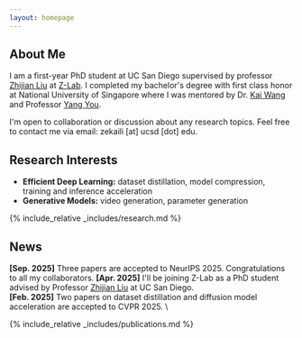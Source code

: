 ```yaml
---
layout: homepage
---
```


## About Me

I am a first-year PhD student at UC San Diego supervised by professor [Zhijian Liu](https://zhijianliu.com/) at [Z-Lab](https://z-lab.ai/). I completed my bachelor's degree with first class honor at National University of Singapore where I was mentored by Dr. [Kai Wang](https://kaiwang960112.github.io/) and Professor [Yang You](https://www.comp.nus.edu.sg/~youy/). 

I'm open to collaboration or discussion about any research topics. Feel free to contact me via email: zekaili \[at\] ucsd \[dot\] edu.

## Research Interests

- **Efficient Deep Learning:** dataset distillation, model compression, training and inference acceleration
- **Generative Models:** video generation, parameter generation

{% include_relative _includes/research.md %}

## News

**[Sep. 2025]**  Three papers are accepted to NeurIPS 2025. Congratulations to all my collaborators.
**[Apr. 2025]**  I'll be joining Z-Lab as a PhD student advised by Professor [Zhijian Liu](https://zhijianliu.com/) at UC San Diego. \
**[Feb. 2025]**  Two papers on dataset distillation and diffusion model acceleration are accepted to CVPR 2025. \


{% include_relative _includes/publications.md %}

